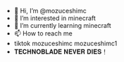 - 👋 Hi, I’m @mozuceshimc
- 👀 I’m interested in minecraft
- 🌱 I’m currently learning minecraft 
- 📫 How to reach me 
- tiktok mozuceshimc mozuceshimc1
- 𝐓𝐄𝐂𝐇𝐍𝐎𝐁𝐋𝐀𝐃𝐄 𝐍𝐄𝐕𝐄𝐑 𝐃𝐈𝐄𝐒！
<!---
mozuceshimc/mozuceshimc is a ✨ special ✨ repository because its `README.md` (this file) appears on your GitHub profile.
You can click the Preview link to take a look at your changes.
--->
